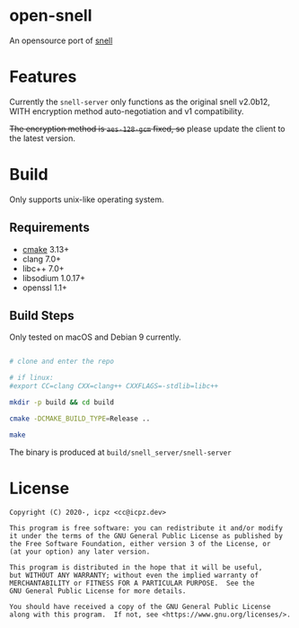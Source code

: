 # open-snell

An opensource port of [snell](https://github.com/surge-networks/snell)

# Features

Currently the `snell-server` only functions as the original snell v2.0b12,
WITH encryption method auto-negotiation and v1 compatibility.

~~The encryption method is `aes-128-gcm` fixed, so~~ please update the client
to the latest version.

# Build

Only supports unix-like operating system.

## Requirements

+ [cmake](https://cmake.org) 3.13+
+ clang 7.0+
+ libc++ 7.0+
+ libsodium 1.0.17+
+ openssl 1.1+

## Build Steps

Only tested on macOS and Debian 9 currently.

```bash

# clone and enter the repo

# if linux:
#export CC=clang CXX=clang++ CXXFLAGS=-stdlib=libc++

mkdir -p build && cd build

cmake -DCMAKE_BUILD_TYPE=Release ..

make

```

The binary is produced at `build/snell_server/snell-server`

# License

```
Copyright (C) 2020-, icpz <cc@icpz.dev>

This program is free software: you can redistribute it and/or modify
it under the terms of the GNU General Public License as published by
the Free Software Foundation, either version 3 of the License, or
(at your option) any later version.

This program is distributed in the hope that it will be useful,
but WITHOUT ANY WARRANTY; without even the implied warranty of
MERCHANTABILITY or FITNESS FOR A PARTICULAR PURPOSE.  See the
GNU General Public License for more details.

You should have received a copy of the GNU General Public License
along with this program.  If not, see <https://www.gnu.org/licenses/>.
```

